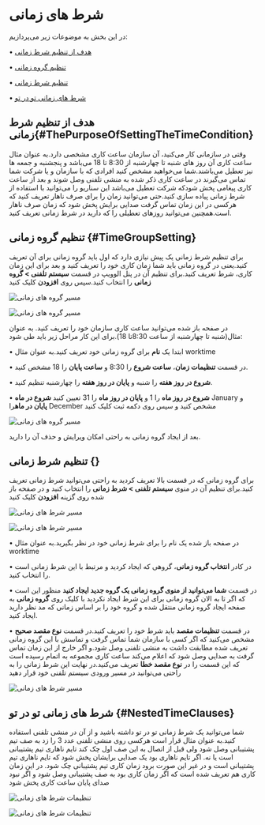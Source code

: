 # شرط های زمانی

در این بخش به موضوعات زیر می‌پردازیم:

•	[هدف از تنظیم شرط زمانی ](#ThePurposeOfSettingTheTimeCondition)

•	 [تنظیم گروه زمانی ](#TimeGroupSetting)

•	[ تنظیم شرط زمانی ](#TimeConditionSetting)

•	[ شرط های زمانی تو در تو ](#NestedTimeClauses)

## هدف از تنظیم شرط زمانی{#ThePurposeOfSettingTheTimeCondition}

وقتی در سازمانی کار می‌کنید، آن سازمان ساعت کاری مشخصی دارد.به عنوان مثال ساعت کاری آن  روز های شنبه تا چهارشنبه از 8:30 تا 18 می‌باشد و پنجشنبه و جمعه ها نیز  تعطیل می‌باشند.شما می‌خواهید مشخص کنید افرادی که با سازمان و یا شرکت شما تماس می‌گیرند در ساعت کاری ذکر شده به منشی تلفنی وصل شوند و بعد از ساعت کاری پیغامی پخش شودکه شرکت تعطیل می‌باشد این سناریو را می‌توانید با استفاده از شرط زمانی پیاده سازی کنید.حتی می‌توانید زمان را برای صرف ناهار تعریف کنید که هرکسی در این زمان تماس گرفت صدایی برایش پخش شود که زمان صرف ناهار است.همچنین می‌توانید روزهای تعطیلی را که دارید در شرط زمانی تعریف کنید.


## تنظیم گروه زمانی {#TimeGroupSetting}

برای تنظیم شرط زمانی یک پیش نیازی دارد که اول باید گروه زمانی برای آن تعریف کنید.یعنی در گروه زمانی باید شما زمان کاری خود را تعریف کنید و بعد برای این زمان کاری، شرط تعریف کنید.برای تنظیم آن در پنل الوویپ در قسمت **سیستم تلفنی > گروه زمانی** را انتخاب کنید.سپس روی **افزودن** کلیک کنید

![مسیر گروه های زمانی ](./Images/route-timegroup1.png)

![مسیر گروه های زمانی ](./Images/route-timegroup2.png)


در صفحه باز شده می‌توانید ساعت کاری سازمان خود را تعریف کنید. به عنوان مثال(شنبه تا چهارشنبه از ساعت 8:30تا 18).برای این کار مراحل زیر باید طی شود:

•	ابتدا یک **نام** برای گروه زمانی خود تعریف کنید.به عنوان مثال worktime

•	در قسمت **تنظیمات زمان**، **ساعت شروع**  را 8:30 و **ساعت پایان** را 18  مشخص کنید. 

•	**شروع در روز هفته** را شنبه و **پایان در روز هفته** را چهارشنبه تنظیم کنید.

•	**شروع در روز ماه** را  1 و **پایان در روز ماه** را  31 تعیین کنید
**شروع در ماه** January  و **پایان در ماه**را December مشخص کنید و سپس روی دکمه ثبت کلیک کنید


![مسیر گروه های زمانی ](./Images/route-timegroup3.png)

بعد از ایجاد گروه زمانی به راحتی امکان ویرایش و حذف آن را دارید.

## تنظیم شرط زمانی {}

برای گروه زمانی که در قسمت بالا تعریف کردید به راحتی می‌توانید شرط زمانی تعریف کنید.برای تنظیم آن در منوی **سیستم تلفنی > شرط زمانی** را انتخاب کنید و در صفحه باز شده روی گزینه **افزودن** کلیک کنید


![مسیر شرط های زمانی ](./Images/route-timecondition1.png)

![مسیر شرط های زمانی ](./Images/route-timecondition2.png)


•	در صفحه باز شده یک نام را برای شرط زمانی خود در نظر بگیرید.به عنوان مثال worktime

•	در کادر **انتخاب گروه زمانی**، گروهی که ایجاد کردید و مرتبط با این شرط زمانی است را انتخاب کنید.

•	در قسمت **شما می‌توانید از منوی گروه زمانی یک گروه جدید ایجاد کنید** منظور این است که اگر تا به الان گروه زمانی برای این شرط ایجاد نکردید با کلیک روی **گروه زمانی** به صفحه ایجاد گروه زمانی منتقل شده و گروه خود را بر اساس زمانی که مد نظر دارید ایجاد کنید.

•	در قسمت **تنظیمات مقصد** باید شرط خود را تعریف کنید.در قسمت **نوع مقصد صحیح** مشخص می‌کنید که اگر کسی با سازمان شما تماس گرفت و تماسش با این گروه زمانی تعریف شده  مطابقت داشت به منشی تلفنی وصل شود.و اگر خارج از این زمان تماس گرفت به صدایی وصل شود که اعلام می‌کند ساعت کاری مجموعه به اتمام رسیده است که این قسمت را در **نوع مقصد خطا** تعریف می‌کنید.در نهایت این شرط زمانی را به راحتی می‌توانید در مسیر ورودی سیستم تلفنی خود قرار دهید


![مسیر شرط های زمانی ](./Images/route-timecondition3.png)

## شرط های زمانی تو در تو {#NestedTimeClauses}

شما می‌توانید یک شرط زمانی تو در تو داشته باشید و از آن در منشی تلفنی استفاده کنید.به عنوان مثال قرار است  هرکسی روی منشی تلفنی عدد 3 را زد به صف تیم پشتیبانی وصل شود ولی قبل از اتصال به این صف اول چک کند تایم ناهاری تیم پشتیبانی است یا نه. اگر تایم ناهاری بود یک  صدایی برایشان پخش شود که تایم ناهاری تیم پشتیبانی است و در غیر این صورت برود زمان کاری تیم پشتیبانی چک شود. در این زمان کاری هم تعریف شده است که اگر زمان کاری بود به صف پشتیبانی وصل شود و اگر نبود صدای پایان ساعت کاری پخش شود

![تنظیمات شرط های زمانی ](./Images/Setting-Timecondition1.png)

![تنظیمات شرط های زمانی ](./Images/Setting-Timecondition2.png)

